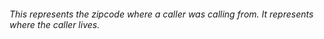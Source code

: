 
###### This represents the zipcode where a caller was calling from. It represents where the caller lives. 
